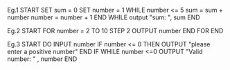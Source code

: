 Eg.1 
START 
SET sum = 0
SET number = 1
WHILE number <= 5
    sum = sum + number 
    number = number + 1
END WHILE 
output "sum: ", sum
END 

Eg.2
START 
FOR number = 2 TO 10 STEP 2
    OUTPUT number 
END FOR 
END 


Eg.3 
START 
DO 
INPUT number 
IF number <= 0 THEN 
    OUTPUT "please enter a positive number"
        END IF
    WHILE number <=0
    OUTPUT "Valid number: " , number 
END 









